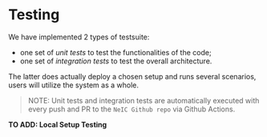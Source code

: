 Testing
=======

We have implemented 2 types of testsuite:

-   one set of *unit tests* to test the functionalities of the code;
-   one set of *integration tests* to test the overall architecture.

The latter does actually deploy a chosen setup and runs several
scenarios, users will utilize the system as a whole.

> NOTE:
> Unit tests and integration tests are automatically executed with every
> push and PR to the `NeIC Github repo` via Github Actions.

**TO ADD: Local Setup Testing**
